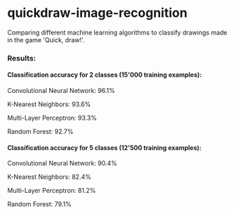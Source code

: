 # quickdraw-image-recognition
Comparing different machine learning algorithms to classify drawings made in the game 'Quick, draw!'.

### Results:

#### Classification accuracy for 2 classes (15'000 training examples):


Convolutional Neural Network: 96.1%

K-Nearest Neighbors: 93.6%

Multi-Layer Perceptron: 93.3%

Random Forest: 92.7%
 

#### Classification accuracy for 5 classes (12'500 training examples):


Convolutional Neural Network: 90.4%

K-Nearest Neighbors: 82.4%

Multi-Layer Perceptron: 81.2%

Random Forest: 79.1%
